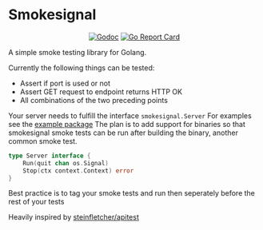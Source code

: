 # Smokesignal

<p align="center">
<a href="https://godoc.org/github.com/hermannolafs/smokesignal"><img src="https://godoc.org/github.com/hermannolafs/smokesignal?status.svg" alt="Godoc" /></a>
<a href="https://goreportcard.com/report/github.com/hermannolafs/smokesignal"><img src="https://goreportcard.com/badge/github.com/hermannolafs/smokesignal" alt="Go Report Card" /></a>
</p>

A simple smoke testing library for Golang.

Currently the following things can be tested:
- Assert if port is used or not
- Assert GET request to endpoint returns HTTP OK
- All combinations of the two preceding points

Your server needs to fulfill the interface `smokesignal.Server`
For examples see the [example package](example/interface_example_test.go)
The plan is to add support for binaries so that smokesignal smoke tests can be run after building the binary, another common smoke test.

```go
type Server interface {
    Run(quit chan os.Signal)
    Stop(ctx context.Context) error
}
```

Best practice is to tag your smoke tests and run then seperately before the rest of your tests

Heavily inspired by [steinfletcher/apitest](https://github.com/steinfletcher/apitest)